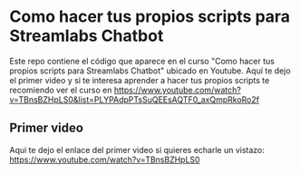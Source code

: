 # Como hacer tus propios scripts para Streamlabs Chatbot
Este repo contiene el código que aparece en el curso "Como hacer tus propios scripts para Streamlabs Chatbot" ubicado en Youtube. Aquí te dejo el primer video y si te interesa aprender a hacer tus propios scripts te recomiendo ver el curso en https://www.youtube.com/watch?v=TBnsBZHpLS0&list=PLYPAdpPTsSuQEEsAQTF0_axQmpRkoRo2f

## Primer video
Aqui te dejo el enlace del primer video si quieres echarle un vistazo: https://www.youtube.com/watch?v=TBnsBZHpLS0